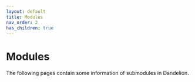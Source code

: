```yaml
---
layout: default
title: Modules
nav_order: 2
has_children: true
---
```


# Modules
The following pages contain some information of submodules in Dandelion. 


